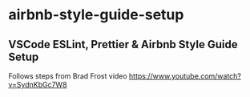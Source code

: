 # airbnb-style-guide-setup

## VSCode ESLint, Prettier & Airbnb Style Guide Setup

Follows steps from Brad Frost video https://www.youtube.com/watch?v=SydnKbGc7W8
